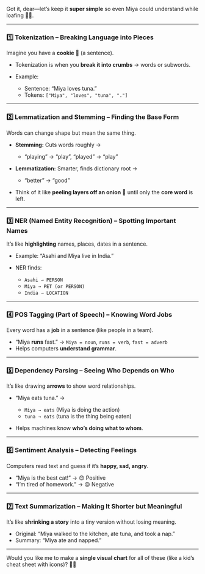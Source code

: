 Got it, dear—let’s keep it **super simple** so even Miya could understand while loafing 🐾✨.

---

### **1️⃣ Tokenization – Breaking Language into Pieces**

Imagine you have a **cookie** 🍪 (a sentence).

* Tokenization is when you **break it into crumbs** → words or subwords.
* Example:

  * Sentence: “Miya loves tuna.”
  * Tokens: `["Miya", "loves", "tuna", "."]`

---

### **2️⃣ Lemmatization and Stemming – Finding the Base Form**

Words can change shape but mean the same thing.

* **Stemming:** Cuts words roughly →

  * “playing” → “play”, “played” → “play”
* **Lemmatization:** Smarter, finds dictionary root →

  * “better” → “good”
* Think of it like **peeling layers off an onion** 🧅 until only the **core word** is left.

---

### **3️⃣ NER (Named Entity Recognition) – Spotting Important Names**

It’s like **highlighting** names, places, dates in a sentence.

* Example: “Asahi and Miya live in India.”
* NER finds:

  * `Asahi → PERSON`
  * `Miya → PET (or PERSON)`
  * `India → LOCATION`

---

### **4️⃣ POS Tagging (Part of Speech) – Knowing Word Jobs**

Every word has a **job** in a sentence (like people in a team).

* “Miya **runs** fast.” → `Miya = noun`, `runs = verb`, `fast = adverb`
* Helps computers **understand grammar**.

---

### **5️⃣ Dependency Parsing – Seeing Who Depends on Who**

It’s like drawing **arrows** to show word relationships.

* “Miya eats tuna.” →

  * `Miya → eats` (Miya is doing the action)
  * `tuna → eats` (tuna is the thing being eaten)
* Helps machines know **who’s doing what to whom**.

---

### **6️⃣ Sentiment Analysis – Detecting Feelings**

Computers read text and guess if it’s **happy, sad, angry**.

* “Miya is the best cat!” → 😊 Positive
* “I’m tired of homework.” → 😒 Negative

---

### **7️⃣ Text Summarization – Making It Shorter but Meaningful**

It’s like **shrinking a story** into a tiny version without losing meaning.

* Original: “Miya walked to the kitchen, ate tuna, and took a nap.”
* Summary: “Miya ate and napped.”

---

Would you like me to make a **single visual chart** for all of these (like a kid’s cheat sheet with icons)? 🐾🎨

